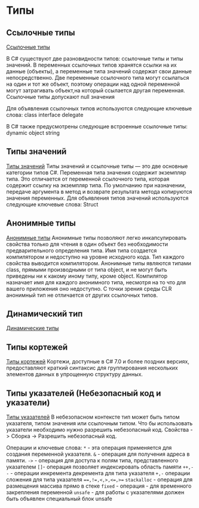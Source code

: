 # Типы

## Ссылочные типы

[Ссылочные типы](https://docs.microsoft.com/ru-ru/dotnet/csharp/language-reference/keywords/reference-types)

В C# существуют две разновидности типов: ссылочные типы и типы значений.
В переменных ссылочных типов хранятся ссылки на их данные (объекты), а переменные типа значений содержат свои данные непосредственно.
Две переменные ссылочного типа могут ссылаться на один и тот же объект, поэтому операции над одной переменной могут затрагивать объект,на который ссылается другая переменная. Ссылочные типы допускают null значения

Для объявления ссылочных типов используются следующие ключевые слова:
class
interface
delegate

В C# также предусмотрены следующие встроенные ссылочные типы:
dynamic
object
string

## Типы значений

[Типы значений](https://docs.microsoft.com/ru-ru/dotnet/csharp/language-reference/builtin-types/value-types)
Типы значений и ссылочные типы — это две основные категории типов C#.
Переменная типа значения содержит экземпляр типа. Это отличается от переменной ссылочного типа,  которая содержит ссылку на экземпляр типа. По умолчанию при назначении, передаче аргумента в метод  и возврате результата метода копируются значения переменных.
Для объявления типов значений используются следующие ключевые слова: Struct

## Анонимные типы

[Анонимные типы](https://docs.microsoft.com/ru-ru/dotnet/csharp/programming-guide/classes-and-structs/anonymous-types)
Анонимные типы позволяют легко инкапсулировать свойства только для чтения в один объект без необходимости предварительного определения типа.
Имя типа создается компилятором и недоступно на уровне исходного кода. Тип каждого свойства выводится компилятором.
Анонимные типы являются типами class, прямыми производными от типа object, и не могут быть приведены ни к какому иному типу, кроме object.
Компилятор назначает имя для каждого анонимного типа, несмотря на то что для вашего приложения оно недоступно.
С точки зрения среды CLR анонимный тип не отличается от других ссылочных типов.

## Динамический тип

[Динамические типы](https://docs.microsoft.com/ru-ru/dotnet/csharp/programming-guide/types/using-type-dynamic)

## Типы кортежей

[Типы кортежей](https://docs.microsoft.com/ru-ru/dotnet/csharp/language-reference/builtin-types/value-tuples)
Кортежи, доступные в C# 7.0 и более поздних версиях, предоставляют краткий синтаксис  для группирования нескольких элементов данных в упрощенную структуру данных.

## Типы указателей (Небезопасный код и указатели)

[Типы указателей](https://docs.microsoft.com/ru-ru/dotnet/csharp/programming-guide/unsafe-code-pointers/pointer-types)
В небезопасном контексте тип может быть типом указателя, типом значения или ссылочным типом.
Что бы использовать указатели необходимо нужно разрешить небезопасный код. Свойства -> Сборка -> Разрешить небезопасный код.

Операции и ключевые слова:
`*` - эта операция применяется для создания переменной указателя.
`&` - операция для получения адреса в памяти.
`->` - операция для доступа к полям типа, представленного указателем
`[]`- операция позволяет индексировать область памяти
`++,--` - операции инкремента декремента для типа указателя
`+,-` операции сложения для типа указателя
`==,!=,<,>,<=,>=`
`stackalloc` - операция для размещения массива прямо в стеке
`fixed` - операция - для временного закрепления переменной
`unsafe` - для работы с указателями должен быть объявлен специальный блок unsafe
